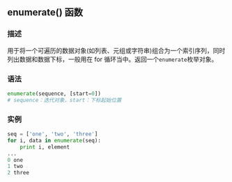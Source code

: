 ## enumerate() 函数

### 描述

用于将一个可遍历的数据对象(如列表、元组或字符串)组合为一个索引序列，同时列出数据和数据下标，一般用在 for 循环当中。返回一个`enumerate`枚举对象。

### 语法

```python
enumerate(sequence, [start=0])
# sequence：迭代对象，start：下标起始位置
```

### 实例

```python
seq = ['one', 'two', 'three']
for i, data in enumerate(seq):
	print i, element
... 
0 one
1 two
2 three
```


